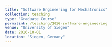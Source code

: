 ```yaml
---
title: "Software Engineering for Mechatronics"
collection: teaching
type: "Graduate Course"
permalink: /teaching/2016-software-engineering
venue: "University of Siegen"
date: 2016-10-01
location: "Siegen, Germany"
---
```


<!-- This is a description of a teaching experience. You can use markdown like any other post.

Heading 1
======

Heading 2
======

Heading 3
====== -->
